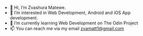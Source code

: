 - 👋 Hi, I’m Zvashura Matewe.
- 👀 I’m interested in Web Development, Android and iOS App development.
- 🌱 I’m currently learning Web Development on The Odin Project
- 📫 You can reach me via my email zvamatt1@gmail.com

